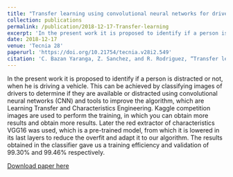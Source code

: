 ```yaml
---
title: "Transfer learning using convolutional neural networks for driver distraction recognition"
collection: publications
permalink: /publication/2018-12-17-Transfer-learning
excerpt: 'In the present work it is proposed to identify if a person is distracted or not, when he is driving a vehicle. This can be achieved by classifying images of drivers to determine if they are available or distracted using convolutional neural networks (CNN) and tools to improve the algorithm, which are Learning Transfer and Characteristics Engineering. Kaggle competition images are used to perform the training, in which you can obtain more results and obtain more results. Later the red extractor of characteristics VGG16 was used, which is a pre-trained model, from which it is lowered in its last layers to reduce the overfit and adapt it to our algorithm. The results obtained in the classifier gave us a training efficiency and validation of 99.30% and 99.46% respectively.'
date: 2018-12-17
venue: 'Tecnia 28'
paperurl: 'https://doi.org/10.21754/tecnia.v28i2.549'
citation: 'C. Bazan Yaranga, Z. Sanchez, and R. Rodriguez, “Transfer learning using convolutional neural networks for driver distraction recognition”, <i>tecnia</i>, vol. 28, no. 2, Dec. 2018.'
---
```

In the present work it is proposed to identify if a person is distracted or not, when he is driving a vehicle. This can be achieved by classifying images of drivers to determine if they are available or distracted using convolutional neural networks (CNN) and tools to improve the algorithm, which are Learning Transfer and Characteristics Engineering. Kaggle competition images are used to perform the training, in which you can obtain more results and obtain more results. Later the red extractor of characteristics VGG16 was used, which is a pre-trained model, from which it is lowered in its last layers to reduce the overfit and adapt it to our algorithm. The results obtained in the classifier gave us a training efficiency and validation of 99.30% and 99.46% respectively.

[Download paper here](https://doi.org/10.21754/tecnia.v28i2.549)